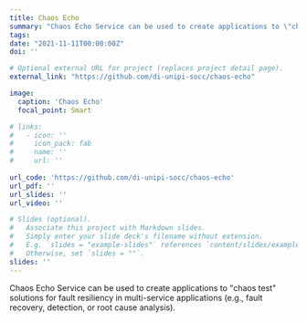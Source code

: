 ```yaml
---
title: Chaos Echo
summary: "Chaos Echo Service can be used to create applications to \"chaos test\" solutions for fault resiliency in multi-service applications (e.g., fault recovery, detection, or root cause analysis)."
tags:
date: "2021-11-11T00:00:00Z"
doi: ''

# Optional external URL for project (replaces project detail page).
external_link: "https://github.com/di-unipi-socc/chaos-echo"

image:
  caption: 'Chaos Echo'
  focal_point: Smart

# links:
#   - icon: ''
#     icon_pack: fab
#     name: ''
#     url: ''
  
url_code: 'https://github.com/di-unipi-socc/chaos-echo'
url_pdf: ''
url_slides: ''
url_video: ''

# Slides (optional).
#   Associate this project with Markdown slides.
#   Simply enter your slide deck's filename without extension.
#   E.g. `slides = "example-slides"` references `content/slides/example-slides.md`.
#   Otherwise, set `slides = ""`.
slides: ''
---
```

<!-- Here you can insert a description -->
Chaos Echo Service can be used to create applications to \"chaos test\" solutions for fault resiliency in multi-service applications (e.g., fault recovery, detection, or root cause analysis).